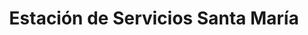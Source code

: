 ---
title: "Estación de Servicios Santa María"
url: /caracas/estacion-de-servicios-santa-maria-av-romulo-gallegos/
shop: Lebensmittel
---